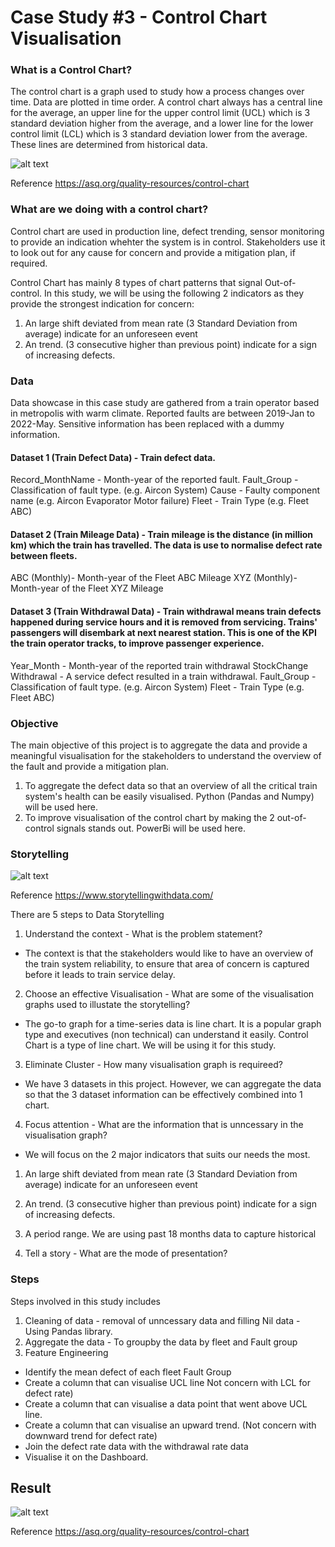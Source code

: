 # Case Study #3 - Control Chart Visualisation

### What is a Control Chart?

The control chart is a graph used to study how a process changes over time. Data are plotted in time order. A control chart always has a central line for the average, an upper line for the upper control limit (UCL) which is 3 standard deviation higher from the average, and a lower line for the lower control limit (LCL) which is 3 standard deviation lower from the average. These lines are determined from historical data.


![alt text](https://asq.org/-/media/Images/Learn-About-Quality/Seven-Basic-Quality-Tools/dcat-control-chart.gif?la=en)

Reference
https://asq.org/quality-resources/control-chart

### What are we doing with a control chart?

Control chart are used in production line, defect trending, sensor monitoring to provide an indication whehter the system is in control. Stakeholders use it to look out for any cause for concern and provide a mitigation plan, if required.

Control Chart has mainly 8 types of chart patterns that signal Out-of-control. In this study, we will be using the following 2 indicators as they provide the strongest indication for concern:

1) An large shift deviated from mean rate (3 Standard Deviation from average) indicate for an unforeseen event 
2) An trend. (3 consecutive higher than previous point) indicate for a sign of increasing defects.

### Data 

Data showcase in this case study are gathered from a train operator based in metropolis with warm climate. Reported faults are between 2019-Jan to 2022-May. Sensitive information has been replaced with a dummy information.

#### Dataset 1 (Train Defect Data) - Train defect data.

Record_MonthName - Month-year of the reported fault.
Fault_Group - Classification of fault type. (e.g. Aircon System)
Cause - Faulty component name (e.g. Aircon Evaporator Motor failure)
Fleet - Train Type (e.g. Fleet ABC)

#### Dataset 2 (Train Mileage Data) - Train mileage is the distance (in million km) which the train has travelled. The data is use to normalise defect rate between fleets.

ABC (Monthly)- Month-year of the Fleet ABC Mileage
XYZ (Monthly)- Month-year of the Fleet XYZ Mileage

#### Dataset 3 (Train Withdrawal Data) - Train withdrawal means train defects happened during service hours and it is removed from servicing. Trains' passengers will disembark at next nearest station. This is one of the KPI the train operator tracks, to improve passenger experience.

Year_Month - Month-year of the reported train withdrawal
StockChange Withdrawal - A service defect resulted in a train withdrawal.
Fault_Group - Classification of fault type. (e.g. Aircon System)
Fleet - Train Type (e.g. Fleet ABC)

### Objective

The main objective of this project is to aggregate the data and provide a meaningful visualisation for the stakeholders to understand the overview of the fault and provide a mitigation plan.
1) To aggregate the defect data so that an overview of all the critical train system's health can be easily visualised. Python (Pandas and Numpy) will be used here.
2) To improve visualisation of the control chart by making the 2 out-of-control signals stands out. PowerBi will be used here.

### Storytelling

![alt text](https://i.ibb.co/bPYXhWT/Capture.jpg)

Reference
https://www.storytellingwithdata.com/

There are 5 steps to Data Storytelling

1) Understand the context - What is the problem statement?
- The context is that the stakeholders would like to have an overview of the train system reliability, to ensure that area of concern is captured before it leads to train service delay.

2) Choose an effective Visualisation - What are some of the visualisation graphs used to illustate the storytelling?
- The go-to graph for a time-series data is line chart. It is a popular graph type and executives (non technical) can understand it easily. Control Chart is a type of line chart. We will be using it for this study.

3) Eliminate Cluster - How many visualisation graph is requireed?
- We have 3 datasets in this project. However, we can aggregate the data so that the 3 dataset information can be effectively combined into 1 chart.

4) Focus attention - What are the information that is unncessary in the visualisation graph?
- We will focus on the 2 major indicators that suits our needs the most.

1) An large shift deviated from mean rate (3 Standard Deviation from average) indicate for an unforeseen event 
2) An trend. (3 consecutive higher than previous point) indicate for a sign of increasing defects.
3) A period range. We are using past 18 months data to capture historical 

5) Tell a story - What are the mode of presentation?

### Steps
Steps involved in this study includes

1) Cleaning of data - removal of unncessary data and filling Nil data - Using Pandas library.
2) Aggregate the data -  To groupby the data by fleet and Fault group 
3) Feature Engineering 
- Identify the mean defect of each fleet Fault Group
- Create a column that can visualise UCL line Not concern with LCL for defect rate)
- Create a column that can visualise a data point that went above UCL line.
- Create a column that can visualise an upward trend. (Not concern with downward trend for defect rate)
- Join the defect rate data with the withdrawal rate data
- Visualise it on the Dashboard.

## Result


![alt text](https://asq.org/-/media/Images/Learn-About-Quality/Seven-Basic-Quality-Tools/dcat-control-chart.gif?la=en)




















Reference
https://asq.org/quality-resources/control-chart
